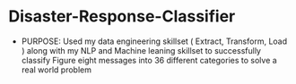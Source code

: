 # Disaster-Response-Classifier

- PURPOSE:
Used my data engineering skillset ( Extract, Transform, Load ) along with my NLP and Machine leaning skillset to successfully classify 
Figure eight messages into 36 different categories to solve a real world problem 
